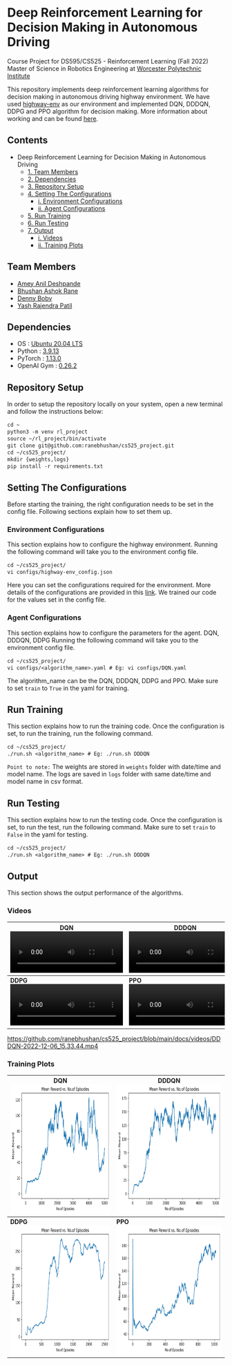 # Deep Reinforcement Learning for Decision Making in Autonomous Driving
Course Project for DS595/CS525 - Reinforcement Learning (Fall 2022)
Master of Science in Robotics Engineering at [Worcester Polytechnic Institute](https://www.wpi.edu/)

This repository implements deep reinforcement learning algorithms for decision making in autonomous driving highway environment. We have used [highway-env](https://highway-env.readthedocs.io/en/latest/) as our environment and implemented DQN, DDDQN, DDPG and PPO algorithm for decision making. More information about working and can be found [here](https://github.com/ranebhushan/cs525_project/tree/main/docs/document).

## Contents
- Deep Reinforcement Learning for Decision Making in Autonomous Driving
  - [1. Team Members](#1-team-members)
  - [2. Dependencies](#2-dependencies)
  - [3. Repository Setup](#3-repository-setup)
  - [4. Setting The Configurations](#4-setting-the-configurations)
    - [i.  Environment Configurations](#i-environment-configurations)
    - [ii. Agent Configurations](#ii-agent-configurations)
  - [5. Run Training](#5-run-training)
  - [6. Run Testing](#6-run-testing)
  - [7. Output](#7-output)
    - [i.  Videos](#i-videos)
    - [ii. Training Plots](#ii-training-plots)

## Team Members
- [Amey Anil Deshpande](https://github.com/AmeyDeshpande97)
- [Bhushan Ashok Rane](https://github.com/ranebhushan)
- [Denny Boby](https://github.com/dennyboby)
- [Yash Rajendra Patil](https://github.com/patilyashr)

## Dependencies
- OS : [Ubuntu 20.04 LTS](https://releases.ubuntu.com/20.04/)
- Python : [3.9.13](https://www.python.org/downloads/release/python-3913/)
- PyTorch : [1.13.0](https://pytorch.org/)
- OpenAI Gym : [0.26.2](https://www.gymlibrary.dev/)

## Repository Setup
In order to setup the repository locally on your system, open a new terminal and follow the instructions below:

    cd ~
    python3 -m venv rl_project
    source ~/rl_project/bin/activate
    git clone git@github.com:ranebhushan/cs525_project.git
    cd ~/cs525_project/
    mkdir {weights,logs}
    pip install -r requirements.txt

## Setting The Configurations
Before starting the training, the right configuration needs to be set in the config file. Following sections explain how to set them up.

### Environment Configurations
This section explains how to configure the highway environment. Running the following command will take you to the environment config file.

    cd ~/cs525_project/
    vi configs/highway-env_config.json

Here you can set the configurations required for the environment. More details of the configurations are provided in this [link](https://highway-env.readthedocs.io/en/latest/quickstart.html#configuring-an-environment). We trained our code for the values set in the config file.

### Agent Configurations
This section explains how to configure the parameters for the agent. DQN, DDDQN, DDPG Running the following command will take you to the environment config file.

    cd ~/cs525_project/
    vi configs/<algorithm_name>.yaml # Eg: vi configs/DQN.yaml

The algorithm_name can be the DQN, DDDQN, DDPG and PPO. Make sure to set `train` to `True` in the yaml for training.

## Run Training
This section explains how to run the training code. Once the configuration is set, to run the training, run the following command.

    cd ~/cs525_project/
    ./run.sh <algorithm_name> # Eg: ./run.sh DDDQN

`Point to note:` The weights are stored in `weights` folder with date/time and model name. The logs are saved in `logs` folder with same date/time and model name in csv format.

## Run Testing
This section explains how to run the testing code. Once the configuration is set, to run the test, run the following command.
Make sure to set `train` to `False` in the yaml for testing.

    cd ~/cs525_project/
    ./run.sh <algorithm_name> # Eg: ./run.sh DDDQN

## Output
This section shows the output performance of the algorithms.

### Videos

| **DQN** <video width="261" height="96" controls><source src="docs/videos/DQN-2022-12-06_15.23.13.mp4" type="video/mp4"></video> | **DDDQN** <video width="261" height="96" controls><source src="docs/videos/DDDQN-2022-12-06_15.33.44.mp4" type="video/mp4"></video> |
|-----------------|------------------|
| **DDPG**  <video width="261" height="96" controls><source src="docs/videos/DDPG-2022-12-06_15.32.25.mp4" type="video/mp4"></video> | **PPO**  <video width="261" height="96" controls><source src="docs/videos/PPO-2022-12-06_16.09.37.mp4" type="video/mp4"></video>   |

https://github.com/ranebhushan/cs525_project/blob/main/docs/videos/DDDQN-2022-12-06_15.33.44.mp4

### Training Plots

| **DQN** <img src="docs/img/DQN_mean_reward.png" width="335" height="300"/> | **DDDQN** <img src="docs/img/DDDQN_mean_reward.png" width="335" height="300"/> |
|-----------------|------------------|
| **DDPG** <img src="docs/img/DDPG_mean_reward.png" width="335" height="300"/> | **PPO** <img src="docs/img/PPO_mean_reward.png" width="335" height="300"/>   |
